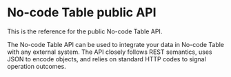 # No-code Table public API

This is the reference for the public No-code Table API.

The No-code Table API can be used to integrate your data in No-code Table with any external system. The API closely follows REST semantics, uses JSON to encode objects, and relies on standard HTTP codes to signal operation outcomes.